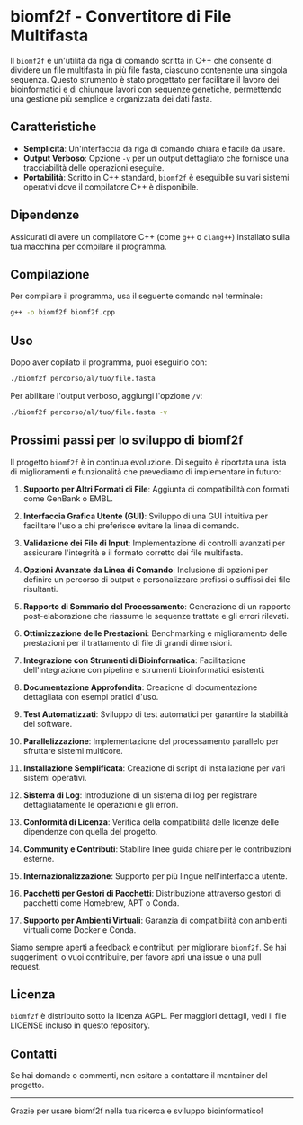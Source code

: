 # biomf2f - Convertitore di File Multifasta

Il `biomf2f` è un'utilità da riga di comando scritta in C++ che consente di dividere un file multifasta in più file fasta, ciascuno contenente una singola sequenza. Questo strumento è stato progettato per facilitare il lavoro dei bioinformatici e di chiunque lavori con sequenze genetiche, permettendo una gestione più semplice e organizzata dei dati fasta.

## Caratteristiche

- **Semplicità**: Un'interfaccia da riga di comando chiara e facile da usare.
- **Output Verboso**: Opzione `-v` per un output dettagliato che fornisce una tracciabilità delle operazioni eseguite.
- **Portabilità**: Scritto in C++ standard, `biomf2f` è eseguibile su vari sistemi operativi dove il compilatore C++ è disponibile.

## Dipendenze

Assicurati di avere un compilatore C++ (come `g++` o `clang++`) installato sulla tua macchina per compilare il programma.

## Compilazione

Per compilare il programma, usa il seguente comando nel terminale:

```bash
g++ -o biomf2f biomf2f.cpp
```

## Uso

Dopo aver copilato il programma, puoi eseguirlo con:

```bash
./biomf2f percorso/al/tuo/file.fasta
```

Per abilitare l'output verboso, aggiungi l'opzione `/v`:

```bash
./biomf2f percorso/al/tuo/file.fasta -v
```

## Prossimi passi per lo sviluppo di biomf2f

Il progetto `biomf2f` è in continua evoluzione. Di seguito è riportata una lista di miglioramenti e funzionalità che prevediamo di implementare in futuro:

1. **Supporto per Altri Formati di File**: Aggiunta di compatibilità con formati come GenBank o EMBL.

2. **Interfaccia Grafica Utente (GUI)**: Sviluppo di una GUI intuitiva per facilitare l'uso a chi preferisce evitare la linea di comando.

3. **Validazione dei File di Input**: Implementazione di controlli avanzati per assicurare l'integrità e il formato corretto dei file multifasta.

4. **Opzioni Avanzate da Linea di Comando**: Inclusione di opzioni per definire un percorso di output e personalizzare prefissi o suffissi dei file risultanti.

5. **Rapporto di Sommario del Processamento**: Generazione di un rapporto post-elaborazione che riassume le sequenze trattate e gli errori rilevati.

6. **Ottimizzazione delle Prestazioni**: Benchmarking e miglioramento delle prestazioni per il trattamento di file di grandi dimensioni.

7. **Integrazione con Strumenti di Bioinformatica**: Facilitazione dell'integrazione con pipeline e strumenti bioinformatici esistenti.

8. **Documentazione Approfondita**: Creazione di documentazione dettagliata con esempi pratici d'uso.

9. **Test Automatizzati**: Sviluppo di test automatici per garantire la stabilità del software.

10. **Parallelizzazione**: Implementazione del processamento parallelo per sfruttare sistemi multicore.

11. **Installazione Semplificata**: Creazione di script di installazione per vari sistemi operativi.

12. **Sistema di Log**: Introduzione di un sistema di log per registrare dettagliatamente le operazioni e gli errori.

13. **Conformità di Licenza**: Verifica della compatibilità delle licenze delle dipendenze con quella del progetto.

14. **Community e Contributi**: Stabilire linee guida chiare per le contribuzioni esterne.

15. **Internazionalizzazione**: Supporto per più lingue nell'interfaccia utente.

16. **Pacchetti per Gestori di Pacchetti**: Distribuzione attraverso gestori di pacchetti come Homebrew, APT o Conda.

17. **Supporto per Ambienti Virtuali**: Garanzia di compatibilità con ambienti virtuali come Docker e Conda.

Siamo sempre aperti a feedback e contributi per migliorare `biomf2f`. Se hai suggerimenti o vuoi contribuire, per favore apri una issue o una pull request.

## Licenza

`biomf2f` è distribuito sotto la licenza AGPL. Per maggiori dettagli, vedi il file LICENSE incluso in questo repository.

## Contatti

Se hai domande o commenti, non esitare a contattare il mantainer del progetto.

---

Grazie per usare biomf2f nella tua ricerca e sviluppo bioinformatico!
